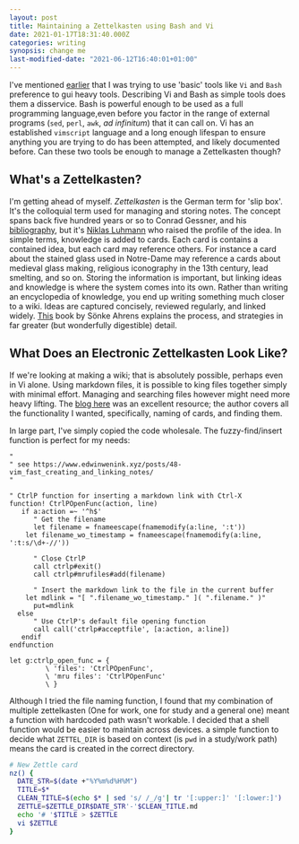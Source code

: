 ```yaml
---
layout: post
title: Maintaining a Zettelkasten using Bash and Vi
date: 2021-01-17T18:31:40.000Z
categories: writing
synopsis: change me
last-modified-date: "2021-06-12T16:40:01+01:00"
---
```


I've mentioned [earlier](2020-05-29-keeping_a_journal_in_vim) that I was trying
to use 'basic' tools like `Vi` and `Bash` preference to gui heavy tools.
Describing Vi and Bash as simple tools does them a disservice. Bash is powerful
enough to be used as a full programming language,even before you factor in the
range of external programs (`sed`, `perl`, `awk`, _ad infinitum_) that it can
call on. Vi has an established `vimscript` language and a long enough lifespan
to ensure anything you are trying to do has been attempted, and likely
documented before. Can these two tools be enough to manage a Zettelkasten
though?

## What's a Zettelkasten?

I'm getting ahead of myself. _Zettelkasten_ is the German term for 'slip box'.
It's the colloquial term used for managing and storing notes. The concept spans
back five hundred years or so to Conrad Gessner, and his
[bibliography](https://www.rcpe.ac.uk/heritage/conrad-gesner), but it's
[Niklas Luhmann](https://www.youtube.com/watch?v=U2hxygqjx2k) who raised the
profile of the idea. In simple terms, knowledge is added to cards. Each card is
contains a contained idea, but each card may reference others. For instance a
card about the stained glass used in Notre-Dame may reference a cards about
medieval glass making, religious iconography in the 13th century, lead smelting,
and so on. Storing the information is important, but linking ideas and knowledge
is where the system comes into its own. Rather than writing an encyclopedia of
knowledge, you end up writing something much closer to a wiki. Ideas are
captured concisely, reviewed regularly, and linked widely.
[This](https://www.goodreads.com/book/show/34507927-how-to-take-smart-notes)
book by Sönke Ahrens explains the process, and strategies in far greater (but
wonderfully digestible) detail.

## What Does an Electronic Zettelkasten Look Like?

If we're looking at making a wiki; that is absolutely possible, perhaps even in
Vi alone. Using markdown files, it is possible to king files together simply
with minimal effort. Managing and searching files however might need more heavy
lifting. The
[blog here](https://www.edwinwenink.xyz/posts/48-vim_fast_creating_and_linking_notes/)
was an excellent resource; the author covers all the functionality I wanted,
specifically, naming of cards, and finding them.

In large part, I've simply copied the code wholesale. The fuzzy-find/insert
function is perfect for my needs:

```vimscript
"
" see https://www.edwinwenink.xyz/posts/48-vim_fast_creating_and_linking_notes/
"

" CtrlP function for inserting a markdown link with Ctrl-X
function! CtrlPOpenFunc(action, line)
   if a:action =~ '^h$'
      " Get the filename
      let filename = fnameescape(fnamemodify(a:line, ':t'))
    let filename_wo_timestamp = fnameescape(fnamemodify(a:line, ':t:s/\d+-//'))

      " Close CtrlP
      call ctrlp#exit()
      call ctrlp#mrufiles#add(filename)

      " Insert the markdown link to the file in the current buffer
    let mdlink = "[ ".filename_wo_timestamp." ]( ".filename." )"
      put=mdlink
  else
      " Use CtrlP's default file opening function
      call call('ctrlp#acceptfile', [a:action, a:line])
   endif
endfunction

let g:ctrlp_open_func = {
         \ 'files': 'CtrlPOpenFunc',
         \ 'mru files': 'CtrlPOpenFunc'
         \ }
```

Although I tried the file naming function, I found that my combination of
multiple zettelkasten (One for work, one for study and a general one) meant a
function with hardcoded path wasn't workable. I decided that a shell function
would be easier to maintain across devices. a simple function to decide what
`ZETTEL_DIR` is based on context (is `pwd` in a study/work path) means the card
is created in the correct directory.

```bash
# New Zettle card
nz() {
  DATE_STR=$(date +"%Y%m%d%H%M")
  TITLE=$*
  CLEAN_TITLE=$(echo $* | sed 's/ /_/g'| tr '[:upper:]' '[:lower:]')
  ZETTLE=$ZETTLE_DIR$DATE_STR'-'$CLEAN_TITLE.md
  echo '# '$TITLE > $ZETTLE
  vi $ZETTLE
}
```
